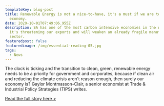 ```yaml
---
templateKey: blog-post
title: Renewable Energy is not a nice-to-have, it's a must if we are to save our
  economy.
date: 2020-10-01T07:49:06.955Z
description: SA has one of the most carbon intensive economies in the world and
  it's threatening our exports and will weaken an already fragile manufacturing
  sector.
featuredpost: false
featuredimage: /img/essential-reading-05.jpg
tags:
  - News
---
```

The clock is ticking and the transition to clean, green, renewable energy needs to be a priority for government and corporates, because if clean air and reducing the climate crisis aren't reason enough, then surely our economy is? Gaylor Montmasson-Clair, a senior economist at Trade & Industrial Policy Strategies (TIPS) writes.

[Read the full story here >](https://www.dailymaverick.co.za/article/2020-09-29-south-africa-in-a-low-carbon-world-trade-green-or-trade-not/)